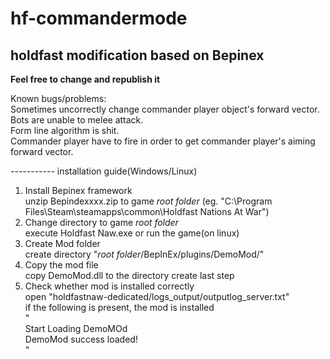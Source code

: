 # hf-commandermode
## holdfast modification based on Bepinex

**Feel free to change and republish it**  

Known bugs/problems:  
  Sometimes uncorrectly change commander player object's forward vector.  
  Bots are unable to melee attack.  
  Form line algorithm is shit.  
  Commander player have to fire in order to get commander player's aiming forward vector.  
  
----------- installation guide(Windows/Linux)

1. Install Bepinex framework  
unzip Bepindexxxx.zip to game *root folder* (eg. "C:\Program Files\Steam\steamapps\common\Holdfast Nations At War\")  
2. Change directory to game *root folder*  
execute Holdfast Naw.exe or run the game(on linux)  
3. Create Mod folder  
create directory "*root folder*/BepInEx/plugins/DemoMod/"  
4. Copy the mod file  
copy DemoMod.dll to the directory create last step  
5. Check whether mod is installed correctly  
open "holdfastnaw-dedicated/logs_output/outputlog_server.txt"  
if the following is present, the mod is installed  
"  
Start Loading DemoMOd  
DemoMod success loaded!  
"  
